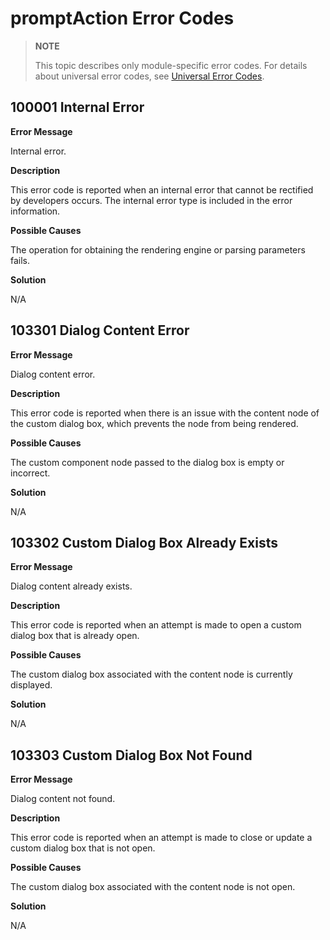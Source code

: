 # promptAction Error Codes

> **NOTE**
>
> This topic describes only module-specific error codes. For details about universal error codes, see [Universal Error Codes](../errorcode-universal.md).

## 100001 Internal Error

**Error Message**

Internal error.

**Description**

This error code is reported when an internal error that cannot be rectified by developers occurs. The internal error type is included in the error information.

**Possible Causes**

The operation for obtaining the rendering engine or parsing parameters fails.

**Solution**

N/A

## 103301 Dialog Content Error

**Error Message**

Dialog content error.

**Description**

This error code is reported when there is an issue with the content node of the custom dialog box, which prevents the node from being rendered.

**Possible Causes**

The custom component node passed to the dialog box is empty or incorrect.

**Solution**

N/A

## 103302 Custom Dialog Box Already Exists

**Error Message**

Dialog content already exists.

**Description**

This error code is reported when an attempt is made to open a custom dialog box that is already open.

**Possible Causes**

The custom dialog box associated with the content node is currently displayed.

**Solution**

N/A

## 103303 Custom Dialog Box Not Found

**Error Message**

Dialog content not found.

**Description**

This error code is reported when an attempt is made to close or update a custom dialog box that is not open.

**Possible Causes**

The custom dialog box associated with the content node is not open.

**Solution**

N/A
